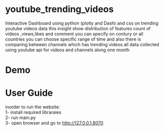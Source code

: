 # youtube_trending_videos
Interactive Dashboard using python (plotly and Dash) and css on trending youtube videos data
this insight show distribution of features count of videos ,views,likes and comment you can specify on contury or all countries you can choose specific range of time 
and also there is comparing between channels which has trending videos 
all data collected using youtube api for videos and channels along one month 

# Demo

# User Guide 
inorder to run the website: <br>
1- install required libraraies <br>
2- run main.py <br>
3- open browser and go to http://127.0.0.1.8070 <br>
